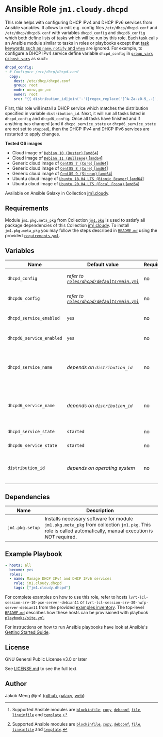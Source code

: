 # Ansible Role `jm1.cloudy.dhcpd`

This role helps with configuring DHCP IPv4 and DHCP IPv6 services from Ansible variables. It allows to edit e.g. config
files `/etc/dhcp/dhcpd.conf` and `/etc/dhcp/dhcpd6.conf` with variables `dhcpd_config` and `dhcpd6_config` which both
define lists of tasks which will be run by this role. Each task calls an Ansible module similar to tasks in roles or
playbooks except that [task keywords such as `name`, `notify` and `when`][playbooks-keywords] are ignored. For example,
to configure a DHCP IPv4 service define variable `dhcpd_config` in [`group_vars` or `host_vars`][ansible-inventory] as
such:

```yml
dhcpd_config:
- # Configure /etc/dhcp/dhcpd.conf
  copy:
    dest: /etc/dhcp/dhcpd.conf
    group: root
    mode: u=rw,g=r,o=
    owner: root
    src: "{{ distribution_id|join('-')|regex_replace('[^A-Za-z0-9_.-]', '-') + '/etc/dhcp/dhcpd.conf' }}"
```

First, this role will install a DHCP service which matches the distribution specified in variable `distribution_id`.
Next, it will run all tasks listed in `dhcpd_config` and `dhcpd6_config`. Once all tasks have finished and if anything
has changed (and if `dhcpd_service_state` or `dhcpd6_service_state` are not set to `stopped`), then the DHCP IPv4 and
DHCP IPv6 services are restarted to apply changes.

[ansible-inventory]: https://docs.ansible.com/ansible/latest/user_guide/intro_inventory.html
[playbooks-keywords]: https://docs.ansible.com/ansible/latest/reference_appendices/playbooks_keywords.html

**Tested OS images**
- Cloud image of [`Debian 10 (Buster)` \[`amd64`\]](https://cdimage.debian.org/cdimage/openstack/current/)
- Cloud image of [`Debian 11 (Bullseye)` \[`amd64`\]](https://cdimage.debian.org/images/cloud/bullseye/latest/)
- Generic cloud image of [`CentOS 7 (Core)` \[`amd64`\]](https://cloud.centos.org/centos/7/images/)
- Generic cloud image of [`CentOS 8 (Core)` \[`amd64`\]](https://cloud.centos.org/centos/8/x86_64/images/)
- Generic cloud image of [`CentOS 9 (Stream)` \[`amd64`\]](https://cloud.centos.org/centos/9-stream/x86_64/images/)
- Ubuntu cloud image of [`Ubuntu 18.04 LTS (Bionic Beaver)` \[`amd64`\]](https://cloud-images.ubuntu.com/bionic/current/)
- Ubuntu cloud image of [`Ubuntu 20.04 LTS (Focal Fossa)` \[`amd64`\]](https://cloud-images.ubuntu.com/focal/)

Available on Ansible Galaxy in Collection [jm1.cloudy](https://galaxy.ansible.com/jm1/cloudy).

## Requirements

Module `jm1.pkg.meta_pkg` from Collection [`jm1.pkg`][galaxy-jm1-pkg] is used to satisfy all package dependencies of
this Collection [jm1.cloudy][galaxy-jm1-cloudy]. To install `jm1.pkg.meta_pkg` you may follow the steps described in
[`README.md`][jm1-cloudy-readme] using the provided [`requirements.yml`][jm1-cloudy-requirements].

[galaxy-jm1-cloudy]: https://galaxy.ansible.com/jm1/cloudy
[galaxy-jm1-pkg]: https://galaxy.ansible.com/jm1/pkg
[jm1-cloudy-readme]: https://github.com/JM1/ansible-collection-jm1-cloudy/blob/master/README.md
[jm1-cloudy-requirements]: https://github.com/JM1/ansible-collection-jm1-cloudy/blob/master/requirements.yml

## Variables

| Name                     | Default value                  | Required | Description |
| ------------------------ | ------------------------------ | -------- | ----------- |
| `dhcpd_config`           | *refer to [`roles/dhcpd/defaults/main.yml`](defaults/main.yml)* | no | List of tasks to run [^supported-modules], e.g. to configure `/etc/dhcp/dhcpd.conf` |
| `dhcpd6_config`          | *refer to [`roles/dhcpd/defaults/main.yml`](defaults/main.yml)* | no | List of tasks to run [^supported-modules], e.g. to configure `/etc/dhcp/dhcpd6.conf` |
| `dhcpd_service_enabled`  | `yes`                          | no       | Whether the DHCP IPv4 service should start on boot |
| `dhcpd6_service_enabled` | `yes`                          | no       | Whether the DHCP IPv6 service should start on boot |
| `dhcpd_service_name`     | *depends on `distribution_id`* | no       | Name of the DHCP IPv4 service, e.g. `isc-dhcp-server` on Debian and `dhcpd.service` on Red Hat Enterprise Linux |
| `dhcpd6_service_name`    | *depends on `distribution_id`* | no       | Name of the DHCP IPv6 service, e.g. `isc-dhcp-server6` on Ubuntu and `dhcpd6.service` on Red Hat Enterprise Linux |
| `dhcpd_service_state`    | `started`                      | no       | State of the DHCP IPv4 service |
| `dhcpd6_service_state`   | `started`                      | no       | State of the DHCP IPv6 service |
| `distribution_id`        | *depends on operating system*  | no       | List which uniquely identifies a distribution release, e.g. `[ 'Debian', '10' ]` for `Debian 10 (Buster)` |

[^supported-modules]: Supported Ansible modules are [`blockinfile`][ansible-module-blockinfile], [`copy`][
ansible-module-copy], [`debconf`][ansible-module-debconf], [`file`][ansible-module-file], [`lineinfile`][
ansible-module-lineinfile] and [`template`][ansible-module-template].

[ansible-module-blockinfile]: https://docs.ansible.com/ansible/latest/collections/ansible/builtin/blockinfile_module.html
[ansible-module-copy]: https://docs.ansible.com/ansible/latest/collections/ansible/builtin/copy_module.html
[ansible-module-debconf]: https://docs.ansible.com/ansible/latest/collections/ansible/builtin/debconf_module.html
[ansible-module-file]: https://docs.ansible.com/ansible/latest/collections/ansible/builtin/file_module.html
[ansible-module-lineinfile]: https://docs.ansible.com/ansible/latest/collections/ansible/builtin/lineinfile_module.html
[ansible-module-template]: https://docs.ansible.com/ansible/latest/collections/ansible/builtin/template_module.html

## Dependencies

| Name               | Description                                                                                                                                                 |
| ------------------ | ----------------------------------------------------------------------------------------------------------------------------------------------------------- |
| `jm1.pkg.setup`    | Installs necessary software for module `jm1.pkg.meta_pkg` from collection `jm1.pkg`. This role is called automatically, manual execution is *NOT* required. |

## Example Playbook

```yml
- hosts: all
  become: yes
  roles:
  - name: Manage DHCP IPv4 and DHCP IPv6 services
    role: jm1.cloudy.dhcpd
    tags: ["jm1.cloudy.dhcpd"]
```

For complete examples on how to use this role, refer to hosts `lvrt-lcl-session-srv-10-pxe-server-debian11` or
`lvrt-lcl-session-srv-30-hwfp-server-debian11` from the provided [examples inventory][inventory-example]. The top-level
[`README.md`][jm1-cloudy-readme] describes how these hosts can be provisioned with playbook [`playbooks/site.yml`][
playbook-site-yml].

[inventory-example]: https://github.com/JM1/ansible-collection-jm1-cloudy/blob/master/inventory/
[playbook-site-yml]: https://github.com/JM1/ansible-collection-jm1-cloudy/blob/master/playbooks/site.yml

For instructions on how to run Ansible playbooks have look at Ansible's
[Getting Started Guide](https://docs.ansible.com/ansible/latest/network/getting_started/first_playbook.html).

## License

GNU General Public License v3.0 or later

See [LICENSE.md](../../LICENSE.md) to see the full text.

## Author

Jakob Meng
@jm1 ([github](https://github.com/jm1), [galaxy](https://galaxy.ansible.com/jm1), [web](http://www.jakobmeng.de))

